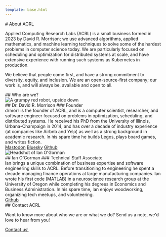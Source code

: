 ```yaml
---
template: base.html
---
```


<div class="about" markdown="1">

<section markdown="1">
# About ACRL

Applied Computing Research Labs (ACRL) is a small business formed in 2023 by David R. Morrison; we use advanced
algorithms, applied mathematics, and machine learning techniques to solve some of the hardest problems in computer
science today.  We are particularly focused on scheduling and optimization for distributed systems at scale, and have
extensive experience with running such systems as Kubernetes in production.

We believe that people come first, and have a strong commitment to diversity, equity, and inclusion.  We are an
open-source-first company; our work is, and will always be, available and open to all.
</section>

<section markdown="1">
## Who are we?

<div class="subsection" markdown="1">
<div class="avatar">
  <img src="/img/people/drmorr.png" alt="A grumpy red robot, upside down">
</div>

<div class="title" markdown="1">
## Dr. David R. Morrison
### Founder
</div>

<div class="bio" markdown="1">
drmorr is the founder of ACRL, and is a computer scientist, researcher, and software engineer focused on problems in
optimization, scheduling, and distributed systems. He received his PhD from the University of Illinois, Urbana-Champaign
in 2014, and has over a decade of industry experience (at companies like Airbnb and Yelp) as well as a strong background
in academic research.  In his spare time he builds Legos, plays board games, and writes fiction.
<div class="buttons">
  <a class="mastodon icon" href="https://hachyderm.io/@drmorr"><span class="icon-text">Mastodon</a></a>
  <a class="bluesky icon" href="https://bsky.app/profile/drmorr.appliedcomputing.io"><span class="icon-text">Bluesky</span></a>
  <a class="github icon" href="https://github.com/drmorr0"><span class="icon-text">Github</span></a>
</div>
</div>
</div>

<div class="subsection" markdown="1">
<div class="avatar">
  <img src="/img/people/ian.png" alt="Headshot of Ian O'Gorman">
</div>

<div class="title" markdown="1">
## Ian O'Gorman
### Technical Staff Associate
</div>

<div class="bio" markdown="1">
Ian brings a unique combination of business expertise and software engineering skills to ACRL. Before transitioning to engineering he spent a decade managing finance operations at large manufacturing companies. Ian wrote his first code (MATLAB) in a neuroscience research group at the University of Oregon while completing his degrees in Economics and Business Administration. In his spare time, Ian enjoys woodworking, organizing tech meetups, and volunteering.
<div class="buttons">
  <a class="github icon" href="https://github.com/ogorman89"><span class="icon-text">Github</span></a>
</div>
</div>
</section>

<section markdown="1">
## Contact ACRL

Want to know more about who we are or what we do?  Send us a note, we'd love to hear from you!

<div class="buttons center">
<a href="/contact">Contact us!</a>
</div>
</section>

</div>
